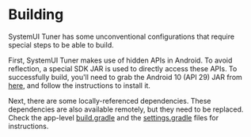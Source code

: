 # Building
SystemUI Tuner has some unconventional configurations that require special steps to be able to build.

First, SystemUI Tuner makes use of hidden APIs in Android. To avoid reflection, a special SDK JAR is used to directly access these APIs.
To successfully build, you'll need to grab the Android 10 (API 29) JAR from [here](https://github.com/anggrayudi/android-hidden-api/), and follow the instructions to install it.

Next, there are some locally-referenced dependencies. These dependencies are also available remotely, but they need to be replaced. 
Check the app-level [build.gradle](app/build.gradle) and the [settings.gradle](settings.gradle) files for instructions.